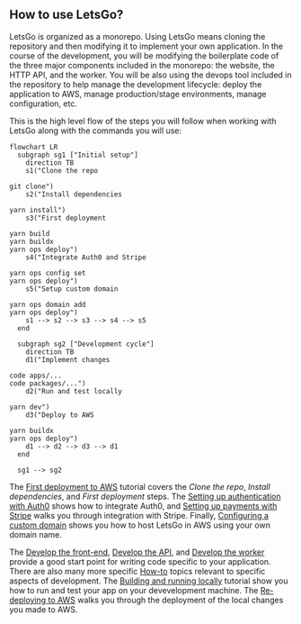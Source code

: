 ## How to use LetsGo?

LetsGo is organized as a monorepo. Using LetsGo means cloning the repository and then modifying it to implement your own application. In the course of the development, you will be modifying the boilerplate code of the three major components included in the monorepo: the website, the HTTP API, and the worker. You will be also using the devops tool included in the repository to help manage the development lifecycle: deploy the application to AWS, manage production/stage environments, manage configuration, etc.

This is the high level flow of the steps you will follow when working with LetsGo along with the commands you will use:

```mermaid
flowchart LR
  subgraph sg1 ["Initial setup"]
    direction TB
    s1("Clone the repo

git clone")
    s2("Install dependencies

yarn install")
    s3("First deployment

yarn build
yarn buildx
yarn ops deploy")
    s4("Integrate Auth0 and Stripe

yarn ops config set
yarn ops deploy")
    s5("Setup custom domain

yarn ops domain add
yarn ops deploy")
    s1 --> s2 --> s3 --> s4 --> s5
  end

  subgraph sg2 ["Development cycle"]
    direction TB
    d1("Implement changes

code apps/...
code packages/...")
    d2("Run and test locally

yarn dev")
    d3("Deploy to AWS

yarn buildx
yarn ops deploy")
    d1 --> d2 --> d3 --> d1
  end

  sg1 --> sg2
```

The [First deployment to AWS](../tutorials/first-deployment-to-aws.md) tutorial covers the _Clone the repo_, _Install dependencies_, and _First deployment_ steps. The [Setting up authentication with Auth0](../tutorials/setting-up-authentication-with-auth0.md) shows how to integrate Auth0, and [Setting up payments with Stripe](../tutorials/setting-up-payments-with-stripe.md) walks you through integration with Stripe. Finally, [Configuring a custom domain](../tutorials/configuring-custom-domain.md) shows you how to host LetsGo in AWS using your own domain name.

The [Develop the front-end](./develop-the-frontend.md), [Develop the API](./develop-the-api.md), and [Develop the worker](./develop-the-worker.md) provide a good start point for writing code specific to your application. There are also many more specific [How-to](../TOC.md) topics relevant to specific aspects of development. The [Building and running locally](../tutorials/building-and-running-locally.md) tutorial show you how to run and test your app on your devevelopment machine. The [Re-deploying to AWS](../tutorials/re-deploying-to-aws.md) walks you through the deployment of the local changes you made to AWS.
